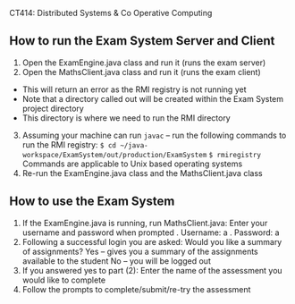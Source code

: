 CT414: Distributed Systems & Co Operative Computing

## How to run the Exam System Server and Client
1. Open	the	ExamEngine.java class and run it (runs the exam	server)
2. Open	the	MathsClient.java class and run it (runs	the	exam client)
 - This	will return	an error as	the	RMI	registry is	not	running	yet
 - Note	that a directory called	out will be	created	within the Exam	System project directory
 - This	directory is where we need to run the RMI directory
3. Assuming	your machine can run `javac` – run the following commands	to run the RMI registry:
`$ cd ~/java-workspace/ExamSystem/out/production/ExamSystem`
`$ rmiregistry`
Commands are applicable	to Unix	based operating	systems
4. Re-run the ExamEngine.java class	and	the	MathsClient.java class

## How to use the Exam System
1. If the ExamEngine.java is running, run MathsClient.java:
Enter your username	and	password when prompted
. Username: a
. Password: a
2. Following a successful login	you	are	asked:
Would you like a summary of	assignments?
Yes	– gives	you	a summary of the assignments available to the student
No	– you will be logged out
3. If you answered yes to part (2):
Enter the name of the assessment you would like	to complete
4. Follow the prompts to complete/submit/re-try	the assessment
